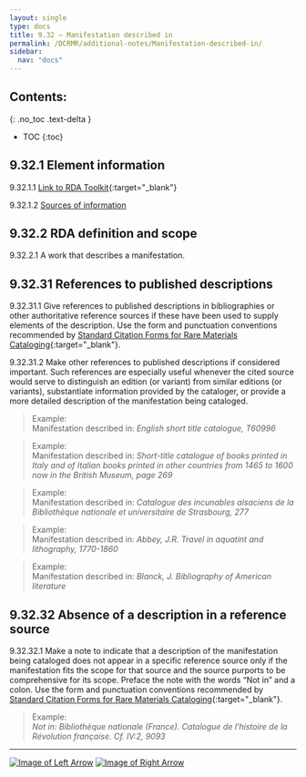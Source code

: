 ```yaml
---
layout: single
type: docs
title: 9.32 — Manifestation described in
permalink: /DCRMR/additional-notes/Manifestation-described-in/
sidebar:
  nav: "docs"
---
```


## Contents:
{: .no_toc .text-delta }

- TOC
{:toc}

## 9.32.1 Element information

<a name="9.32.1.1">9.32.1.1</a> [Link to RDA Toolkit](https://beta.rdatoolkit.org/Content/Index?externalId=en-US_ala-51744638-bd0b-3aac-a958-4be04d024ce4){:target="_blank"}

<a name="9.32.1.2">9.32.1.2</a> [Sources of information](/DCRMR/additional-notes/#9011-sources-of-information)

## 9.32.2 RDA definition and scope

<a name="9.32.2.1">9.32.2.1</a> A work that describes a manifestation.

## 9.32.31 References to published descriptions

<a name="9.32.31.1">9.32.31.1</a> Give references to published descriptions in bibliographies or other authoritative reference sources if these have been used to supply elements of the description. Use the form and punctuation conventions recommended by [Standard Citation Forms for Rare Materials Cataloging](https://rbms.info/scf/){:target="_blank"}.

<a name="9.32.31.2">9.32.31.2</a> Make other references to published descriptions if considered important. Such references are especially useful whenever the cited source would serve to distinguish an edition (or variant) from similar editions (or variants), substantiate information provided by the cataloger, or provide a more detailed description of the manifestation being cataloged.

>Example:   
>Manifestation described in: <CITE>English short title catalogue, T60996</CITE>  
 
>Example:  
>Manifestation described in: <CITE>Short-title catalogue of books printed in Italy and of Italian books printed in other countries from 1465 to 1600 now in the British Museum, page 269</CITE>  

>Example:  
>Manifestation described in: <CITE>Catalogue des incunables alsaciens de la Bibliothèque nationale et universitaire de Strasbourg, 277</CITE>  
 
>Example:  
>Manifestation described in: <CITE>Abbey, J.R. Travel in aquatint and lithography, 1770-1860</CITE>  

>Example:  
>Manifestation described in: <CITE>Blanck, J. Bibliography of American literature</CITE> 

## 9.32.32 Absence of a description in a reference source

<a name="9.32.32.1">9.32.32.1</a> Make a note to indicate that a description of the manifestation being cataloged does not appear in a specific reference source only if the manifestation fits the scope for that source and the source purports to be comprehensive for its scope. Preface the note with the words “Not in” and a colon. Use the form and punctuation conventions recommended by [Standard Citation Forms for Rare Materials Cataloging](https://rbms.info/scf/){:target="_blank"}.

>Example:  
><CITE>Not in: Bibliothèque nationale (France). Catalogue de l’histoire de la Révolution française. Cf. IV:2, 9093</CITE>

---

[![Image of Left Arrow](https://rbms-bsc.github.io/DCRMR/assets/pictures/navigation/Arrow_Left.png "9.31 — Accompanied by manifestation")](/DCRMR/additional-notes/Accompanied-by-manifestation/) [![Image of Right Arrow](https://rbms-bsc.github.io/DCRMR/assets/pictures/navigation/Arrow_Right.png "9.33 — Supplementary content")](/DCRMR/additional-notes/Supplementary-content/)
